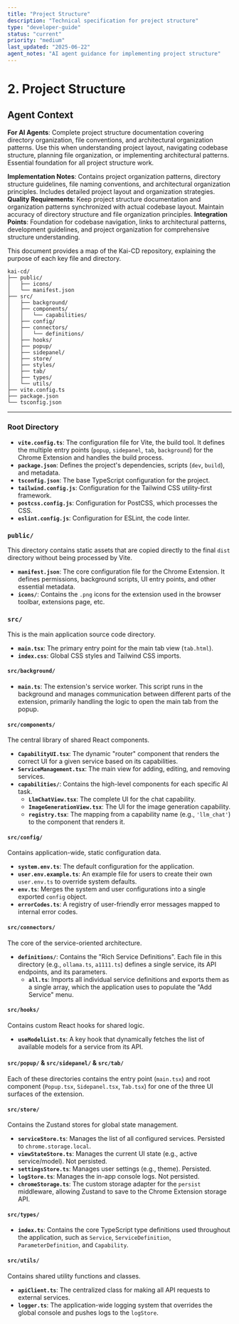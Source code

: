 ```yaml
---
title: "Project Structure"
description: "Technical specification for project structure"
type: "developer-guide"
status: "current"
priority: "medium"
last_updated: "2025-06-22"
agent_notes: "AI agent guidance for implementing project structure"
---
```


# 2. Project Structure

## Agent Context
**For AI Agents**: Complete project structure documentation covering directory organization, file conventions, and architectural organization patterns. Use this when understanding project layout, navigating codebase structure, planning file organization, or implementing architectural patterns. Essential foundation for all project structure work.

**Implementation Notes**: Contains project organization patterns, directory structure guidelines, file naming conventions, and architectural organization principles. Includes detailed project layout and organization strategies.
**Quality Requirements**: Keep project structure documentation and organization patterns synchronized with actual codebase layout. Maintain accuracy of directory structure and file organization principles.
**Integration Points**: Foundation for codebase navigation, links to architectural patterns, development guidelines, and project organization for comprehensive structure understanding.

This document provides a map of the Kai-CD repository, explaining the purpose of each key file and directory.

```
kai-cd/
├── public/
│   ├── icons/
│   └── manifest.json
├── src/
│   ├── background/
│   ├── components/
│   │   └── capabilities/
│   ├── config/
│   ├── connectors/
│   │   └── definitions/
│   ├── hooks/
│   ├── popup/
│   ├── sidepanel/
│   ├── store/
│   ├── styles/
│   ├── tab/
│   ├── types/
│   └── utils/
├── vite.config.ts
├── package.json
└── tsconfig.json
```

---

### Root Directory

-   **`vite.config.ts`**: The configuration file for Vite, the build tool. It defines the multiple entry points (`popup`, `sidepanel`, `tab`, `background`) for the Chrome Extension and handles the build process.
-   **`package.json`**: Defines the project's dependencies, scripts (`dev`, `build`), and metadata.
-   **`tsconfig.json`**: The base TypeScript configuration for the project.
-   **`tailwind.config.js`**: Configuration for the Tailwind CSS utility-first framework.
-   **`postcss.config.js`**: Configuration for PostCSS, which processes the CSS.
-   **`eslint.config.js`**: Configuration for ESLint, the code linter.

### `public/`

This directory contains static assets that are copied directly to the final `dist` directory without being processed by Vite.

-   **`manifest.json`**: The core configuration file for the Chrome Extension. It defines permissions, background scripts, UI entry points, and other essential metadata.
-   **`icons/`**: Contains the `.png` icons for the extension used in the browser toolbar, extensions page, etc.

### `src/`

This is the main application source code directory.

-   **`main.tsx`**: The primary entry point for the main tab view (`tab.html`).
-   **`index.css`**: Global CSS styles and Tailwind CSS imports.

#### `src/background/`

-   **`main.ts`**: The extension's service worker. This script runs in the background and manages communication between different parts of the extension, primarily handling the logic to open the main tab from the popup.

#### `src/components/`

The central library of shared React components.

-   **`CapabilityUI.tsx`**: The dynamic "router" component that renders the correct UI for a given service based on its capabilities.
-   **`ServiceManagement.tsx`**: The main view for adding, editing, and removing services.
-   **`capabilities/`**: Contains the high-level components for each specific AI task.
    -   **`LlmChatView.tsx`**: The complete UI for the chat capability.
    -   **`ImageGenerationView.tsx`**: The UI for the image generation capability.
    -   **`registry.tsx`**: The mapping from a capability name (e.g., `'llm_chat'`) to the component that renders it.

#### `src/config/`

Contains application-wide, static configuration data.

-   **`system.env.ts`**: The default configuration for the application.
-   **`user.env.example.ts`**: An example file for users to create their own `user.env.ts` to override system defaults.
-   **`env.ts`**: Merges the system and user configurations into a single exported `config` object.
-   **`errorCodes.ts`**: A registry of user-friendly error messages mapped to internal error codes.

#### `src/connectors/`

The core of the service-oriented architecture.

-   **`definitions/`**: Contains the "Rich Service Definitions". Each file in this directory (e.g., `ollama.ts`, `a1111.ts`) defines a single service, its API endpoints, and its parameters.
    -   **`all.ts`**: Imports all individual service definitions and exports them as a single array, which the application uses to populate the "Add Service" menu.

#### `src/hooks/`

Contains custom React hooks for shared logic.

-   **`useModelList.ts`**: A key hook that dynamically fetches the list of available models for a service from its API.

#### `src/popup/` & `src/sidepanel/` & `src/tab/`

Each of these directories contains the entry point (`main.tsx`) and root component (`Popup.tsx`, `Sidepanel.tsx`, `Tab.tsx`) for one of the three UI surfaces of the extension.

#### `src/store/`

Contains the Zustand stores for global state management.

-   **`serviceStore.ts`**: Manages the list of all configured services. Persisted to `chrome.storage.local`.
-   **`viewStateStore.ts`**: Manages the current UI state (e.g., active service/model). Not persisted.
-   **`settingsStore.ts`**: Manages user settings (e.g., theme). Persisted.
-   **`logStore.ts`**: Manages the in-app console logs. Not persisted.
-   **`chromeStorage.ts`**: The custom storage adapter for the `persist` middleware, allowing Zustand to save to the Chrome Extension storage API.

#### `src/types/`

-   **`index.ts`**: Contains the core TypeScript type definitions used throughout the application, such as `Service`, `ServiceDefinition`, `ParameterDefinition`, and `Capability`.

#### `src/utils/`

Contains shared utility functions and classes.

-   **`apiClient.ts`**: The centralized class for making all API requests to external services.
-   **`logger.ts`**: The application-wide logging system that overrides the global console and pushes logs to the `logStore`.
